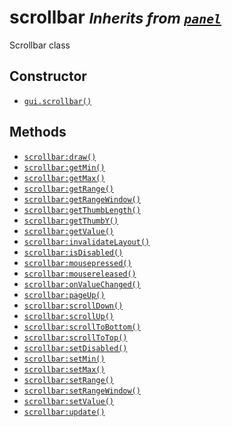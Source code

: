 scrollbar <small>_Inherits from [`panel`](api/panel)_</small>
=========

Scrollbar class

Constructor
-----------

* [`gui.scrollbar()`](api/gui.scrollbar)

Methods
-------

* [`scrollbar:draw()`](api/scrollbar.draw)
* [`scrollbar:getMin()`](api/scrollbar.getMin)
* [`scrollbar:getMax()`](api/scrollbar.getMax)
* [`scrollbar:getRange()`](api/scrollbar.getRange)
* [`scrollbar:getRangeWindow()`](api/scrollbar.getRangeWindow)
* [`scrollbar:getThumbLength()`](api/scrollbar.getThumbLength)
* [`scrollbar:getThumbY()`](api/scrollbar.getThumbY)
* [`scrollbar:getValue()`](api/scrollbar.getValue)
* [`scrollbar:invalidateLayout()`](api/scrollbar.invalidateLayout)
* [`scrollbar:isDisabled()`](api/scrollbar.isDisabled)
* [`scrollbar:mousepressed()`](api/scrollbar.mousepressed)
* [`scrollbar:mousereleased()`](api/scrollbar.mousereleased)
* [`scrollbar:onValueChanged()`](api/scrollbar.onValueChanged)
* [`scrollbar:pageUp()`](api/scrollbar.pageUp)
* [`scrollbar:scrollDown()`](api/scrollbar.scrollDown)
* [`scrollbar:scrollUp()`](api/scrollbar.scrollUp)
* [`scrollbar:scrollToBottom()`](api/scrollbar.scrollToBottom)
* [`scrollbar:scrollToTop()`](api/scrollbar.scrollToTop)
* [`scrollbar:setDisabled()`](api/scrollbar.setDisabled)
* [`scrollbar:setMin()`](api/scrollbar.setMin)
* [`scrollbar:setMax()`](api/scrollbar.setMax)
* [`scrollbar:setRange()`](api/scrollbar.setRange)
* [`scrollbar:setRangeWindow()`](api/scrollbar.setRangeWindow)
* [`scrollbar:setValue()`](api/scrollbar.setValue)
* [`scrollbar:update()`](api/scrollbar.update)
